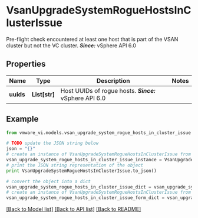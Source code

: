 # VsanUpgradeSystemRogueHostsInClusterIssue

Pre-flight check encountered at least one host that is part of the VSAN cluster but not the VC cluster.  ***Since:*** vSphere API 6.0 

## Properties
Name | Type | Description | Notes
------------ | ------------- | ------------- | -------------
**uuids** | **List[str]** | Host UUIDs of rogue hosts.  ***Since:*** vSphere API 6.0  | 

## Example

```python
from vmware_vi.models.vsan_upgrade_system_rogue_hosts_in_cluster_issue import VsanUpgradeSystemRogueHostsInClusterIssue

# TODO update the JSON string below
json = "{}"
# create an instance of VsanUpgradeSystemRogueHostsInClusterIssue from a JSON string
vsan_upgrade_system_rogue_hosts_in_cluster_issue_instance = VsanUpgradeSystemRogueHostsInClusterIssue.from_json(json)
# print the JSON string representation of the object
print VsanUpgradeSystemRogueHostsInClusterIssue.to_json()

# convert the object into a dict
vsan_upgrade_system_rogue_hosts_in_cluster_issue_dict = vsan_upgrade_system_rogue_hosts_in_cluster_issue_instance.to_dict()
# create an instance of VsanUpgradeSystemRogueHostsInClusterIssue from a dict
vsan_upgrade_system_rogue_hosts_in_cluster_issue_form_dict = vsan_upgrade_system_rogue_hosts_in_cluster_issue.from_dict(vsan_upgrade_system_rogue_hosts_in_cluster_issue_dict)
```
[[Back to Model list]](../README.md#documentation-for-models) [[Back to API list]](../README.md#documentation-for-api-endpoints) [[Back to README]](../README.md)


